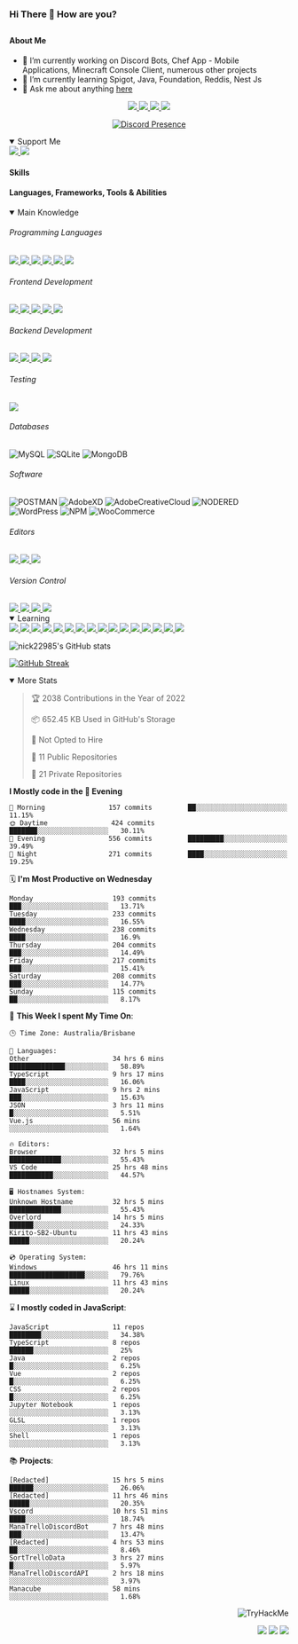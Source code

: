 ### Hi There 👋 How are you?

## <h4>About Me</h4>

- 🔭 I’m currently working on Discord Bots, Chef App - Mobile Applications, Minecraft Console Client, numerous other projects
- 🌱 I’m currently learning Spigot, Java, Foundation, Reddis, Nest Js
- 💬 Ask me about anything [here](https://github.com/nick22985/nick22985/issues)

<p align="center">
	<a href="https://discordapp.com/users/221602145462386688">
		<img src="https://img.shields.io/badge/Discord-5865F2.svg?&style=for-the-badge&logo=Discord&logoColor=white"/>
	</a>
	<a href="https://www.youtube.com/channel/UChZvyaTJSq0PweGmTpjPjRw">
		<img src="https://img.shields.io/badge/YouTube-FF0000.svg?&style=for-the-badge&logo=YouTube&logoColor=white"/>
	</a>
	<a href="https://twitter.com/nick22985">
		<img src="https://img.shields.io/badge/Twitter-1DA1F2.svg?&style=for-the-badge&logo=Twitter&logoColor=white"/>
	</a>
	<a href="https://www.npmjs.com/~nick22985">
		<img src="https://img.shields.io/badge/npm-CB3837.svg?&style=for-the-badge&logo=NPM&logoColor=white"/>
	</a>
</p>
<p align="center">
	<a href="https://discord.com/users/221602145462386688" target="_blank" rel="nofollow">
		<img src="https://lanyard-profile-readme.vercel.app/api/221602145462386688?hideStatus=true" alt="Discord Presence" align="center">
	</a>
</p>


<details open="true">
<summary>Support Me</summary>

<a href="http://patreon.com/nick22985">
	<img src="https://img.shields.io/badge/Patreon-FF424D.svg?&style=flat-square&logo=patreon&logoColor=white"/>
</a>
<a href="https://www.buymeacoffee.com/nick22985">
	<img src="https://img.shields.io/badge/Buy%20Me%20A%20Coffee-FFDD00.svg?&style=flat-square&logo=buymeacoffee&logoColor=white"/>
</a>

	
</details>

<h4>Skills</h4>
<h4>Languages, Frameworks, Tools & Abilities </h4>
<details open="true">
<summary>Main Knowledge</summary>

<h6>Programming Languages</h6>
<a href="">
	<img src="https://img.shields.io/badge/JavaScript-323330.svg?&style=flat-square&logo=javascript&logoColor=%23F7DF1E"/>
</a>
<a href="">
	<img src="https://img.shields.io/badge/TYPESCRIPT-%23007ACC.svg?&style=flat-square&logo=typescript&logoColor=white"/>
</a>
<a href="">
	<img src="https://img.shields.io/badge/PYTHON-3776AB.svg?&style=flat-square&logo=python&logoColor=white"/>
</a>
<a href="">
	<img src="https://img.shields.io/badge/C-3776AB.svg?&style=flat-square&logo=C&logoColor=white"/>
</a>
<a href="">
	<img src="https://img.shields.io/badge/C%23-239120.svg?&style=flat-square&logo=C-Sharp&logoColor=white"/>
</a>
<a href="">
	<img src="https://img.shields.io/badge/.Net-512BD4.svg?&style=flat-square&logo=.NET&logoColor=white"/>
</a>

<h6> Frontend Development </h6>
<a href="">
	<img src="https://img.shields.io/badge/React-61DAFB?style=flat-square&logo=react&logoColor=white"/>
</a>
<a href="">
	<img src="https://img.shields.io/badge/CSS3-%231572B6.svg?&style=flat-square&logo=css3&logoColor=white"/>
</a>
<a href="">
	<img src="https://img.shields.io/badge/HTML5-E34F26.svg?&style=flat-square&logo=html5&logoColor=white"/>
</a>
<a href="">
	<img src="https://img.shields.io/badge/Blazor-512BD4.svg?&style=flat-square&logo=Blazor&logoColor=white"/>
</a>
<a href="">
	<img src="https://img.shields.io/badge/Tailwind-06B6D4.svg?&style=flat-square&logo=tailwindcss&logoColor=white"/>
</a>

<h6> Backend Development </h6>
<a href="">
	<img src="https://img.shields.io/badge/NODEJS-339933.svg?&style=flat-square&logo=node.js&logoColor=white"/>
</a>
<a href="">
	<img src="https://img.shields.io/badge/NGINX-269539.svg?&style=flat-square&logo=nginx&logoColor=white"/>
</a>
<a href="">
	<img src="https://img.shields.io/badge/GRAPHQL-E10098.svg?&style=flat-square&logo=graphql&logoColor=white"/>
</a>
<a href="">
	<img src="https://img.shields.io/badge/express-000000?style=flat-square&logo=express&logoColor=white"/>
</a>

<h6>Testing</h6>
<a href="">
	<img src="https://img.shields.io/badge/cypress-17202C?style=flat-square&logo=cypress&logoColor=white"/>
</a>

<h6> Databases </h6>

![MySQL](https://img.shields.io/badge/MySQL-4479A1.svg?&style=flat-square&logo=mysql&logoColor=white)
![SQLite](https://img.shields.io/badge/SQLite-003B57.svg?&style=flat-square&logo=sqlite&logoColor=white)
![MongoDB](https://img.shields.io/badge/MONGODB-47A248.svg?&style=flat-square&logo=mongodb&logoColor=white)

<h6>Software</h6>

![POSTMAN](https://img.shields.io/badge/Postman-FF6C37.svg?&style=flat-square&logo=postman&logoColor=white)
![AdobeXD](https://img.shields.io/badge/Adobe%20XD-FF61F6.svg?&style=flat-square&logo=Adobe-XD&logoColor=black)
![AdobeCreativeCloud](https://img.shields.io/badge/Adobe%20Creative%20Cloud-DA1F26.svg?&style=flat-square&logo=Adobe-Creative-Cloud&logoColor=white)
![NODERED](https://img.shields.io/badge/node%20red-8F0000.svg?&style=flat-square&logo=node-red&logoColor=white)
![WordPress](https://img.shields.io/badge/Wordpress-21759B.svg?&style=flat-square&logo=wordpress&logoColor=white)
![NPM](https://img.shields.io/badge/npm-CB3837.svg?&style=flat-square&logo=npm&logoColor=white)
![WooCommerce](https://img.shields.io/badge/WooCommerce-96588A.svg?&style=flat-square&logo=WooCommerce&logoColor=white)

<h6> Editors </h6>
<a href="">
	<img src="https://img.shields.io/badge/VSCODE-007ACC.svg?&style=flat-square&logo=visual-studio-code"/>
</a>
<a href="">
	<img src="https://img.shields.io/badge/Visual%20Studio-5C2D91.svg?&style=flat-square&logo=visual-studio"/>
</a>
<a href="">
	<img src="https://img.shields.io/badge/INTELLIJ-000000.svg?&style=flat-square&logo=intellij-idea"/>
</a>

<h6>Version Control</h6>
<a href="">
	<img src="https://img.shields.io/badge/GITHUB-%23121011.svg?&style=flat-square&logo=github&logoColor=white"/>
</a>
<a href="">
	<img src="https://img.shields.io/badge/GITLAB-%23181717.svg?&style=flat-square&logo=gitlab&logoColor=white"/>
</a>
<a href="">
	<img src="https://img.shields.io/badge/GIT-%23F05033.svg?&style=flat-square&logo=git&logoColor=white"/>
</a>
<a href="">
	<img src="https://img.shields.io/badge/-BitBucket-darkblue?style=flat-square&logo=bitbucket"/>
</a>

<!-- <br><br><br><br>

![MicrosoftAzure](https://img.shields.io/badge/Microsoft%20Azure-232F7E?style=flat-square&logo=microsoft-azure)
![GoogleCloud](https://img.shields.io/badge/Google%20Cloud-black?style=flat-square&logo=google-cloud)
![DigitalOcean](https://img.shields.io/badge/-Digital%20Ocean-darkblue?style=flat-square&logo=digitalocean)
![Heroku](https://img.shields.io/badge/-Heroku-430098?style=flat-square&logo=heroku)
![RaspberryPi](https://img.shields.io/badge/-Raspberry%20Pi-C51A4A?style=flat-square&logo=Raspberry-Pi)
![LINUX](https://img.shields.io/badge/LINUX-FCC624?style=flat-square-square&logo=linux&logoColor=black) -->

</details>
<details open="true">
<summary>Learning</summary>
<a href="">
	<img src="(https://img.shields.io/badge/JAVA-007396.svg?&style=flat-square&logo=java&logoColor=white"/>
</a>	

<a href="">
	<img src="https://img.shields.io/badge/FIREBASE-FFCA28.svg?&style=flat-square&logo=firebase&logoColor=black"/>
</a>		
<a href="">
	<img src="https://img.shields.io/badge/KUBERNETES-326CE5.svg?&style=flat-square&logo=kubernetes&logoColor=white"/>
</a>	
<a href="">
	<img src="https://img.shields.io/badge/GITHUB%20ACTIONS-2088FF.svg?&style=flat-square&logo=github-actions&logoColor=white"/>
</a>	
<a href="">
	<img src="https://img.shields.io/badge/AMAZON%20AWS-232F3E.svg?&style=flat-square&logo=amazon-aws&logoColor=white"/>
</a>		
<a href="">
	<img src="https://img.shields.io/badge/JQUERY-0769AD.svg?&style=flat-square&logo=jquery&logoColor=white"/>
</a>	
<a href="">
	<img src="https://img.shields.io/badge/PHP-777BB4.svg?&style=flat-square&logo=php&logoColor=white"/>
</a>		
<a href="">
	<img src="https://img.shields.io/badge/DOCKER-2496ED.svg?&style=flat-square&logo=docker&logoColor=white"/>
</a>		
<a href="">
	<img src="https://img.shields.io/badge/Vue.js-4FC08D?style=flat-square&logo=Vue.js&logoColor=white"/>
</a>
<a href="">
	<img src="https://img.shields.io/badge/Vuetify-1867C0?style=flat-square&logo=vuetify"/>
</a>
<a href="">
	<img src="https://img.shields.io/badge/Bootstrap-7952B3?style=flat-square&logo=bootstrap&logoColor=white"/>
</a>
<a href="">
	<img src="https://img.shields.io/badge/NesJs-E0234E?style=flat-square&logo=nestjs&logoColor=white"/>
</a>
<a href="">
	<img src="https://img.shields.io/badge/Nextjs-000000?style=flat-square&logo=next.js&logoColor=white"/>
</a>
<a href="">
	<img src="https://img.shields.io/badge/Electron-47848F?style=flat-square&logo=electron&logoColor=white"/>
</a>
<a href="">
	<img src="https://img.shields.io/badge/webpack-8DD6F9?style=flat-square&logo=webpack&logoColor=white"/>
</a>
<a href="">
	<img src="https://img.shields.io/badge/redis-DC382D?style=flat-square&logo=redis&logoColor=white"/>
</a>

</details>

![nick22985's GitHub stats](https://github-readme-stats.vercel.app/api?username=nick22985&count_private=true&show_icons=true&theme=github_dark)

[![GitHub Streak](https://streak-stats.demolab.com/?user=Nick22985&theme=dark&hide_border=true)](https://git.io/streak-stats)

<details open="false">
<summary>More Stats</summary>

<!--START_SECTION:devStats-->
> 🏆 2038 Contributions in the Year of 2022
>
> 📦 652.45 KB Used in GitHub's Storage
>
> 🚫 Not Opted to Hire
>
> 📖 11 Public Repositories
>
> 🔐 21 Private Repositories

**I Mostly code in the 🌆 Evening**
```text
🌅 Morning                157 commits         ██░░░░░░░░░░░░░░░░░░░░░░░   11.15%
🌞 Daytime                424 commits         ███████░░░░░░░░░░░░░░░░░░   30.11%
🌆 Evening                556 commits         █████████░░░░░░░░░░░░░░░░   39.49%
🌙 Night                  271 commits         ████░░░░░░░░░░░░░░░░░░░░░   19.25%
```
🗓️ **I'm Most Productive on Wednesday**
```text
Monday                    193 commits         ███░░░░░░░░░░░░░░░░░░░░░░   13.71%
Tuesday                   233 commits         ████░░░░░░░░░░░░░░░░░░░░░   16.55%
Wednesday                 238 commits         ████░░░░░░░░░░░░░░░░░░░░░   16.9%
Thursday                  204 commits         ███░░░░░░░░░░░░░░░░░░░░░░   14.49%
Friday                    217 commits         ███░░░░░░░░░░░░░░░░░░░░░░   15.41%
Saturday                  208 commits         ███░░░░░░░░░░░░░░░░░░░░░░   14.77%
Sunday                    115 commits         ██░░░░░░░░░░░░░░░░░░░░░░░   8.17%
```
🚀 **This Week I spent My Time On**:
```text
🕒 Time Zone: Australia/Brisbane

💬 Languages:
Other                     34 hrs 6 mins       ██████████████░░░░░░░░░░░   58.89%
TypeScript                9 hrs 17 mins       ████░░░░░░░░░░░░░░░░░░░░░   16.06%
JavaScript                9 hrs 2 mins        ███░░░░░░░░░░░░░░░░░░░░░░   15.63%
JSON                      3 hrs 11 mins       █░░░░░░░░░░░░░░░░░░░░░░░░   5.51%
Vue.js                    56 mins             ░░░░░░░░░░░░░░░░░░░░░░░░░   1.64%

🔥 Editors:
Browser                   32 hrs 5 mins       █████████████░░░░░░░░░░░░   55.43%
VS Code                   25 hrs 48 mins      ███████████░░░░░░░░░░░░░░   44.57%

🖥️ Hostnames System:
Unknown Hostname          32 hrs 5 mins       █████████████░░░░░░░░░░░░   55.43%
Overlord                  14 hrs 5 mins       ██████░░░░░░░░░░░░░░░░░░░   24.33%
Kirito-SB2-Ubuntu         11 hrs 43 mins      █████░░░░░░░░░░░░░░░░░░░░   20.24%

💿 Operating System:
Windows                   46 hrs 11 mins      ███████████████████░░░░░░   79.76%
Linux                     11 hrs 43 mins      █████░░░░░░░░░░░░░░░░░░░░   20.24%
```
⌛ **I mostly coded in JavaScript**:
```text
JavaScript                11 repos            ████████░░░░░░░░░░░░░░░░░   34.38%
TypeScript                8 repos             ██████░░░░░░░░░░░░░░░░░░░   25%
Java                      2 repos             █░░░░░░░░░░░░░░░░░░░░░░░░   6.25%
Vue                       2 repos             █░░░░░░░░░░░░░░░░░░░░░░░░   6.25%
CSS                       2 repos             █░░░░░░░░░░░░░░░░░░░░░░░░   6.25%
Jupyter Notebook          1 repos             ░░░░░░░░░░░░░░░░░░░░░░░░░   3.13%
GLSL                      1 repos             ░░░░░░░░░░░░░░░░░░░░░░░░░   3.13%
Shell                     1 repos             ░░░░░░░░░░░░░░░░░░░░░░░░░   3.13%
```
📚 **Projects**:
```text
[Redacted]                15 hrs 5 mins       ██████░░░░░░░░░░░░░░░░░░░   26.06%
[Redacted]                11 hrs 46 mins      █████░░░░░░░░░░░░░░░░░░░░   20.35%
Vscord                    10 hrs 51 mins      ████░░░░░░░░░░░░░░░░░░░░░   18.74%
ManaTrelloDiscordBot      7 hrs 48 mins       ███░░░░░░░░░░░░░░░░░░░░░░   13.47%
[Redacted]                4 hrs 53 mins       ██░░░░░░░░░░░░░░░░░░░░░░░   8.46%
SortTrelloData            3 hrs 27 mins       █░░░░░░░░░░░░░░░░░░░░░░░░   5.97%
ManaTrelloDiscordAPI      2 hrs 18 mins       ░░░░░░░░░░░░░░░░░░░░░░░░░   3.97%
Manacube                  58 mins             ░░░░░░░░░░░░░░░░░░░░░░░░░   1.68%
```
<!--END_SECTION:devStats-->
</details>
<p align="right">
    <img src="https://tryhackme-badges.s3.amazonaws.com/nick22985.png" alt="TryHackMe">
</p>
<p align="right">
    <img src="https://www.codewars.com/users/nick22985/badges/micro"/>
    <img src="https://wakatime.com/badge/user/06ef56ec-e763-432c-a1cc-83e10de5b5a3.svg"/>
    <img src="https://badges.pufler.dev/visits/nick22985/nick22985?color=black&logo=github" />
</p>
